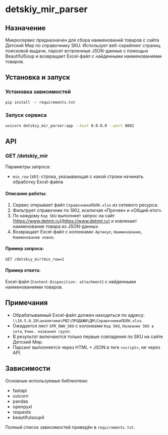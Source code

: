 # detskiy\_mir\_parser

## Назначение

Микросервис предназначен для сбора наименований товаров с сайта Детский Мир по справочнику SKU. Использует веб-скрейпинг страниц поисковой выдачи, парсит встроенные JSON-данные с помощью BeautifulSoup и возвращает Excel-файл с найденными наименованиями товаров.

## Установка и запуск

### Установка зависимостей

```bash
pip install -r requirements.txt
```

### Запуск сервиса

```bash
uvicorn detskiy_mir_parser:app --host 0.0.0.0 --port 8082
```

## API

### GET /detskiy\_mir

Параметры запроса:

* `min_row` (str): строка, указывающая с какой строки начинать обработку Excel-файла

#### Описание работы:

1. Сервис открывает файл `СправочникиПОЛН.xlsx` из сетевого ресурса.
2. Фильтрует справочник по SKU, исключая «Прочее» и «Общий итог».
3. По каждому `Код SKU` выполняет запрос на сайт [https://www.detmir.ru](https://www.detmir.ru) и извлекает наименование товара из JSON-данных.
4. Возвращает Excel-файл с колонками: `Артикул`, `Наименование`, `Наименование новое`.

#### Пример запроса:

```http
GET /detskiy_mir?min_row=2
```

#### Пример ответа:

Excel-файл (`Content-Disposition: attachment`) с найденными наименованиями товаров.

## Примечания

* Обрабатываемый Excel-файл должен находиться по адресу: `\\10.5.0.20\аналитики\PBI\ПРОДАЖИ\ДМ\СправочникиПОЛН.xlsx`.
* Ожидается лист `SPR_DWH_SKU` с колонками `Код SKU`, `Название SKU в сети`, `Уник. названия групп`.
* В результат включаются только первые совпадения по SKU на сайте Детский Мир.
* Парсинг выполняется через HTML + JSON в теге `<script>`, не через API.

## Зависимости

Основные используемые библиотеки:

* fastapi
* uvicorn
* pandas
* openpyxl
* requests
* beautifulsoup4

Полный список зависимостей приведён в `requirements.txt`.
